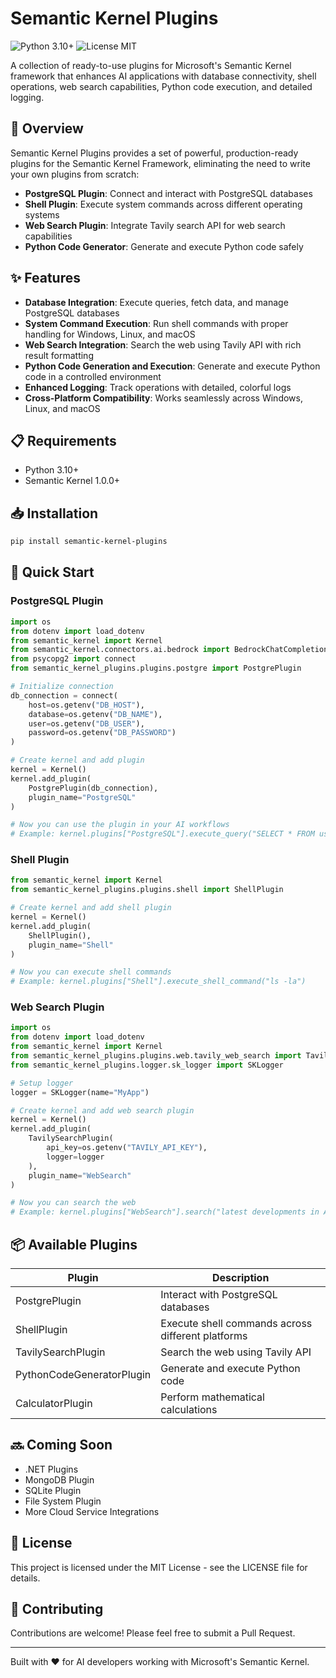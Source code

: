# Semantic Kernel Plugins

![Python 3.10+](https://img.shields.io/badge/Python-3.10%2B-blue)
![License MIT](https://img.shields.io/badge/License-MIT-green)

A collection of ready-to-use plugins for Microsoft's Semantic Kernel framework that enhances AI applications with database connectivity, shell operations, web search capabilities, Python code execution, and detailed logging.

## 🚀 Overview

Semantic Kernel Plugins provides a set of powerful, production-ready plugins for the Semantic Kernel Framework, eliminating the need to write your own plugins from scratch:

* **PostgreSQL Plugin**: Connect and interact with PostgreSQL databases
* **Shell Plugin**: Execute system commands across different operating systems
* **Web Search Plugin**: Integrate Tavily search API for web search capabilities
* **Python Code Generator**: Generate and execute Python code safely

## ✨ Features

* **Database Integration**: Execute queries, fetch data, and manage PostgreSQL databases
* **System Command Execution**: Run shell commands with proper handling for Windows, Linux, and macOS
* **Web Search Integration**: Search the web using Tavily API with rich result formatting
* **Python Code Generation and Execution**: Generate and execute Python code in a controlled environment
* **Enhanced Logging**: Track operations with detailed, colorful logs
* **Cross-Platform Compatibility**: Works seamlessly across Windows, Linux, and macOS

## 📋 Requirements

* Python 3.10+
* Semantic Kernel 1.0.0+

## 📥 Installation

```bash
pip install semantic-kernel-plugins
```

## 🚀 Quick Start

### PostgreSQL Plugin

```python
import os
from dotenv import load_dotenv
from semantic_kernel import Kernel
from semantic_kernel.connectors.ai.bedrock import BedrockChatCompletion
from psycopg2 import connect
from semantic_kernel_plugins.plugins.postgre import PostgrePlugin

# Initialize connection
db_connection = connect(
    host=os.getenv("DB_HOST"),
    database=os.getenv("DB_NAME"),
    user=os.getenv("DB_USER"),
    password=os.getenv("DB_PASSWORD")
)

# Create kernel and add plugin
kernel = Kernel()
kernel.add_plugin(
    PostgrePlugin(db_connection),
    plugin_name="PostgreSQL"
)

# Now you can use the plugin in your AI workflows
# Example: kernel.plugins["PostgreSQL"].execute_query("SELECT * FROM users")
```

### Shell Plugin

```python
from semantic_kernel import Kernel
from semantic_kernel_plugins.plugins.shell import ShellPlugin

# Create kernel and add shell plugin
kernel = Kernel()
kernel.add_plugin(
    ShellPlugin(),
    plugin_name="Shell"
)

# Now you can execute shell commands
# Example: kernel.plugins["Shell"].execute_shell_command("ls -la")
```

### Web Search Plugin

```python
import os
from dotenv import load_dotenv
from semantic_kernel import Kernel
from semantic_kernel_plugins.plugins.web.tavily_web_search import TavilySearchPlugin
from semantic_kernel_plugins.logger.sk_logger import SKLogger

# Setup logger
logger = SKLogger(name="MyApp")

# Create kernel and add web search plugin
kernel = Kernel()
kernel.add_plugin(
    TavilySearchPlugin(
        api_key=os.getenv("TAVILY_API_KEY"),
        logger=logger
    ),
    plugin_name="WebSearch"
)

# Now you can search the web
# Example: kernel.plugins["WebSearch"].search("latest developments in AI")
```

## 📦 Available Plugins

| Plugin | Description |
|--------|-------------|
| PostgrePlugin | Interact with PostgreSQL databases |
| ShellPlugin | Execute shell commands across different platforms |
| TavilySearchPlugin | Search the web using Tavily API |
| PythonCodeGeneratorPlugin | Generate and execute Python code |
| CalculatorPlugin | Perform mathematical calculations |

## 🔜 Coming Soon

* .NET Plugins
* MongoDB Plugin
* SQLite Plugin
* File System Plugin
* More Cloud Service Integrations

## 📄 License

This project is licensed under the MIT License - see the LICENSE file for details.

## 🤝 Contributing

Contributions are welcome! Please feel free to submit a Pull Request.

---

Built with ❤️ for AI developers working with Microsoft's Semantic Kernel.
